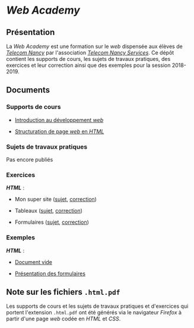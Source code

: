 # *Web Academy*

## Présentation

La *Web Academy* est une formation sur le *web* dispensée aux élèves de [*Telecom Nancy*](//telecomnancy.univ-lorraine.fr/) par l'association [*Telecom Nancy Services*](//tnservices.fr/). Ce dépôt contient les supports de cours, les sujets de travaux pratiques, des exercices et leur correction ainsi que des exemples pour la session 2018-2019.

## Documents

### Supports de cours

- [Introduction au développement *web*](chapter_1/web_1.html.pdf)

- [Structuration de page *web* en *HTML*](chapter_2/web_2.html.pdf)

### Sujets de travaux pratiques

Pas encore publiés

### Exercices

***HTML*** :

- Mon super site ([sujet](exos_html/exo_1/exo_1_subject.html.pdf), [correction](exos_html/exo_1/exo_1_correction.html.pdf))

- Tableaux ([sujet](exos_html/exo_2/exo_2_subject.html.pdf), [correction](exos_html/exo_2/exo_2_correction.html.pdf))

- Formulaires ([sujet](exos_html/exo_3/exo_3_subject.html.pdf), [correction](exos_html/exo_3/exo_3_correction.html.pdf))

### Exemples

***HTML*** :

- [Document vide](html_1/)

- [Présentation des formulaires](html_2/formulaires/)

## Note sur les fichiers `.html.pdf`

Les supports de cours et les sujets de travaux pratiques et d'exercices qui portent l'extension `.html.pdf` ont été générés via le navigateur *Firefox* à partir d'une page *web* codée en *HTML* et *CSS*.

